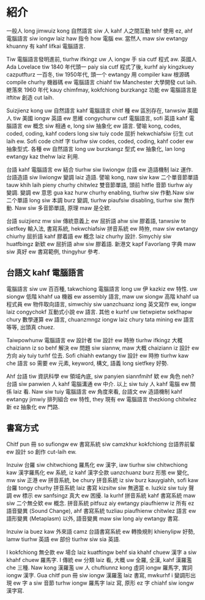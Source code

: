 # 紹介

一般人 long jimwuiz kong 自然語言 siw 人 kahf 人之間互動 tehf 使用 ez, ahf 電腦語言 siw iongw laiz haw 指令 how 電腦 ew. 當然人 maw siw ewtangy khuanny 有 kahf lifkai 電腦語言.

Tiw 電腦語言發明進前, tiurhw ifkingz uw 人 iongw 手 sia cutf 程式 aw. 英國人 Ada Lovelace tiw 1840 年代頭一 paiy sia cutf 程式了後, kurhf aiy kingzkuey cazputfturz 一百冬, tiw 1950年代, 頭一个 ewtangy 用 compiler kaw 根源碼 compile churhy 機器碼 ew 電腦語言 chiahf tiw Manchester 大學開發 cut laih. 紲落來 1960 年代 kauy chimfmay, kokfchiong burzkangz 功能 ew 電腦語言是 itftitw 創造 cut laih.

Suizjienz kong uw 自然語言 kahf 電腦語言 chitf 種 ew 區別存在, tanwsiw 美國人 tiw 美國 iongw 英語 ew 思維 congychurw cutf 電腦語言, sofi 英語 kahf 電腦語言 ew 概念 siw 相通 e, long siw 抽象化 ew 語言. 譬喻 kong, codes, coded, coding, kahf coders long siw tuiy code 屈折 hekwchiafsiw 衍生 cut laih ew. Sofi code chitf 字 tiurhw siw codes, coded, coding, kahf coder ew 抽象型式. 各種 ew 自然語言 long uw burzkangz 型式 ew 抽象化, lan long ewtangy kaz thehw laiz 利用.

台語 kahf 電腦語言 ew 結合 tiurhw siw liwiongw 台語 ew 造語機制 laiz 運作. 台語造語 siw liwiongw 變調 laiz 造語. 譬喻 kong, naw siw kaw 二个單音節單語 tauw khih laih pieny churhy chitwlez 雙音節單語, 頭前 hitfle 音節 tiurhw aiy 變調. 變調 ew 意思 gua kaz hurw churhy enabling, tiurhw siw 作動.Naw siw 二个單語 long siw 本調 burz 變調, tiurhw piaufsiw disabling, tiurhw siw 無作動. Naw siw 多音節單語, 原理 maw 是仝欵.

台語 suizjienz mw siw 傳統意義上 ew 屈折語 ahw siw 膠着語, tanwsiw te sietfkey 輸入法, 書寫系統, hekwchiafsiw 拼音系統 ew 時拵, maw siw ewtangy chiurhy 屈折語 kahf 膠着語 ew 概念 laiz churhy 設計. Simychiy siw huatfbingz 新欵 ew 屈折語 ahw siw 膠着語. 新港文 kapf Favorlang 字典 maw siw 真好 ew 書寫範例, thingyhur 參考.

## 台語文 kahf 電腦語言

電腦語言 siw uw 百百種, takwchiong 電腦語言 long uw 伊 kazkiz ew 特性. uw siongw 低階 khahf ua 機器 ew assembly 語言, maw uw siongw 高階 khahf ua 程式員 ew 物件取向語言, simwchiy siw uanzchuanz iong 英文寫作 ew, iongw laiz congychokf 互動式小說 ew 語言. 其他 e kurhf uw tietwpietw sekfhapw chury 數學運算 ew 語言, chuanzmngz iongw laiz chury tata mining ew 語言等等, 出頭真 chuez.

Taiwpowhunw 電腦語言 ew 設計者 tiw 設計 ew 時拵 tiurhw ifkingz 大概 chaiziann iz so behf 解決 ew 問題 siw siannw, maw 大概 chaiziann iz 設計 ew 方向 aiy tuiy turhf 位去. Sofi chiahh ewtangy tiw 設計 ew 時拵 tiurhw kaw che 語言 so 需要 ew 元素, keyword, 構文, 語義 long sietfkey 好勢.

Ahf 台語 tiw 資訊科學 ew 領域內底, siw panyien siannfmihf 欵 ew 角色 neh? 台語 siw panwien 人 kahf 電腦溝通 ew 中介. 以上 siw tuiy 人 kahf 電腦 ew 關係 laiz 看. Naw siw tuiy 電腦語言 ew 角度來看, 台語文 ew 造語機制 kahf ewtangy jimwiy 排列組合 ew 特性, they 現有 ew 電腦語言 thezkiong chitwlez 新 ez 抽象化 ew 門路.

## 書寫方式

Chitf pun 冊 so sufiongw ew 書寫系統 siw camzkhur kokfchiong 台語界前輩 ew 設計 so 創作 cut-laih ew.

Inzuiw 台羅 siw chitwchiong 羅馬化 ew 漢字, iaw tiurhw siw chitwchiong kaw 漢字羅馬化 ew 系統, iz kahf 漢字仝款 uanzchuanz burz 形態 ew 變化, mw siw 正港 ew 拼音系統, be chury 拼音系統 iz siw burz kauygiahh, sofi kaw 台羅 tongy churhy 拼音系統 laiz 書寫 kizsitw siw 無適當 e. Iuzkiz siw tuiy 聲調 ew 標示 ew sanfsingz 真大 ew 困擾. Ia kurhf 拼音系統 kahf 書寫系統 maw siw 二个無仝欵 ew 概念. 拼音系統 pitfsuz aiy ewtangy piaufhienw iz  所有 ez 語音變異 (Sound Change), ahf 書寫系統 tuzliau piaufhienw chitwlez 語言 ew 語形變異 (Metaplasm) 以外, 語音變異 maw siw long aiy ewtangy 書寫.

Inzuiw ia buez kaw 外來語 camz 台語書寫系統 ew 轉換規則 khienylipw 好勢, lamw tiurhw 英語 ew 部份 tiurhw siw sia 英語.

I kokfchiong 無仝款 ew 場合 laiz kuatftingw behf sia khahf chuew 漢字 a siw khahf chuew 羅馬字. I 傳統 ew 分類 laiz 看, 大概 uw 全羅, 全漢, kahf 漢羅濫 che 三種. Naw kong 漢羅濫 uw 人 chuftiunnz kong 虛詞 iongw 羅馬字, 實詞 iongw 漢字. Gua chitf pun 冊 siw iongw 漢羅濫 laiz 書寫, mwkurhf i 變調形出現 ew 字 a siw 音節 turhw iongw 羅馬字 laiz 寫, 原形 ez 字 chiahf siw iongw 漢字寫.
